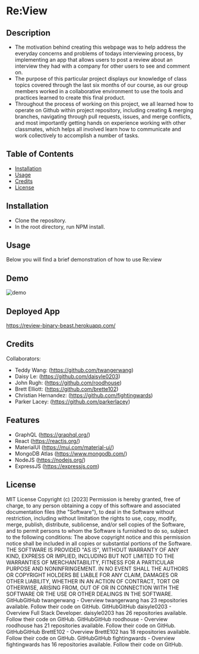 # Re:View

## Description

- The motivation behind creating this webpage was to help address the everyday concerns and problems of todays interviewing process, by implementing an app that allows users to post a review about an interview they had with a company for other users to see and comment on.
- The purpose of this particular project displays our knowledge of class topics covered through the last six months of our course, as our group members worked in a collaborative environment to use the tools and practices learned to create this final product.
- Throughout the process of working on this project, we all learned how to operate on Github within project repository, including creating & merging branches, navigating through pull requests, issues, and merge conflicts, and most importantly getting hands on experience working with other classmates, which helps all involved learn how to communicate and work collectively to accomplish a number of tasks.

## Table of Contents

- [Installation](#installation)
- [Usage](#usage)
- [Credits](#credits)
- [License](#license)

## Installation

- Clone the repository.
- In the root directory, run NPM install.

## Usage

Below you will find a brief demonstration of how to use Re:view

## Demo

![demo](img/Re_View.gif)

## Deployed App

https://review-binary-beast.herokuapp.com/

## Credits

Collaborators:

- Teddy Wang: (https://github.com/twangerwang)
- Daisy Le: (https://github.com/daisyle0203)
- John Rugh: (https://github.com/roodhouse)
- Brett Elliott: (https://github.com/brette102)
- Christian Hernandez: (https://github.com/fightingwards)
- Parker Lacey: (https://github.com/parkerlacey)

## Features

- GraphQL (https://graphql.org/)
- React (https://reactjs.org/)
- MaterialUI (https://mui.com/material-ui/)
- MongoDB Atlas (https://www.mongodb.com/)
- NodeJS (https://nodejs.org/)
- ExpressJS (https://expressjs.com)

## License

MIT License
Copyright (c) [2023]
Permission is hereby granted, free of charge, to any person obtaining a copy
of this software and associated documentation files (the "Software"), to deal
in the Software without restriction, including without limitation the rights
to use, copy, modify, merge, publish, distribute, sublicense, and/or sell
copies of the Software, and to permit persons to whom the Software is
furnished to do so, subject to the following conditions:
The above copyright notice and this permission notice shall be included in all
copies or substantial portions of the Software.
THE SOFTWARE IS PROVIDED "AS IS", WITHOUT WARRANTY OF ANY KIND, EXPRESS OR
IMPLIED, INCLUDING BUT NOT LIMITED TO THE WARRANTIES OF MERCHANTABILITY,
FITNESS FOR A PARTICULAR PURPOSE AND NONINFRINGEMENT. IN NO EVENT SHALL THE
AUTHORS OR COPYRIGHT HOLDERS BE LIABLE FOR ANY CLAIM, DAMAGES OR OTHER
LIABILITY, WHETHER IN AN ACTION OF CONTRACT, TORT OR OTHERWISE, ARISING FROM,
OUT OF OR IN CONNECTION WITH THE SOFTWARE OR THE USE OR OTHER DEALINGS IN THE
SOFTWARE.
GitHubGitHub
twangerwang - Overview
twangerwang has 23 repositories available. Follow their code on GitHub.
GitHubGitHub
daisyle0203 - Overview
Full Stack Developer. daisyle0203 has 26 repositories available. Follow their code on GitHub.
GitHubGitHub
roodhouse - Overview
roodhouse has 21 repositories available. Follow their code on GitHub.
GitHubGitHub
BrettE102 - Overview
BrettE102 has 18 repositories available. Follow their code on GitHub.
GitHubGitHub
fightingwards - Overview
fightingwards has 16 repositories available. Follow their code on GitHub.
